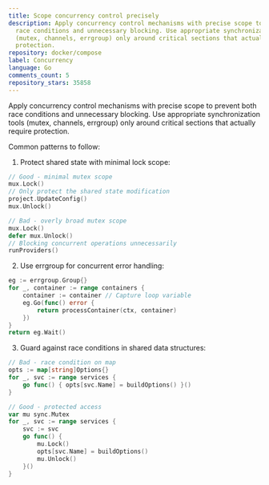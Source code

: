 ```yaml
---
title: Scope concurrency control precisely
description: Apply concurrency control mechanisms with precise scope to prevent both
  race conditions and unnecessary blocking. Use appropriate synchronization tools
  (mutex, channels, errgroup) only around critical sections that actually require
  protection.
repository: docker/compose
label: Concurrency
language: Go
comments_count: 5
repository_stars: 35858
---
```


Apply concurrency control mechanisms with precise scope to prevent both race conditions and unnecessary blocking. Use appropriate synchronization tools (mutex, channels, errgroup) only around critical sections that actually require protection.

Common patterns to follow:
1. Protect shared state with minimal lock scope:
```go
// Good - minimal mutex scope
mux.Lock()
// Only protect the shared state modification
project.UpdateConfig()
mux.Unlock()

// Bad - overly broad mutex scope
mux.Lock()
defer mux.Unlock()
// Blocking concurrent operations unnecessarily
runProviders()
```

2. Use errgroup for concurrent error handling:
```go
eg := errgroup.Group{}
for _, container := range containers {
    container := container // Capture loop variable
    eg.Go(func() error {
        return processContainer(ctx, container)
    })
}
return eg.Wait()
```

3. Guard against race conditions in shared data structures:
```go
// Bad - race condition on map
opts := map[string]Options{}
for _, svc := range services {
    go func() { opts[svc.Name] = buildOptions() }()
}

// Good - protected access
var mu sync.Mutex
for _, svc := range services {
    svc := svc
    go func() {
        mu.Lock()
        opts[svc.Name] = buildOptions()
        mu.Unlock()
    }()
}
```